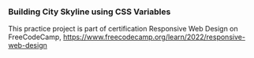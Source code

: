 ### Building City Skyline using CSS Variables

This practice project is part of certification Responsive Web Design on FreeCodeCamp,
https://www.freecodecamp.org/learn/2022/responsive-web-design
